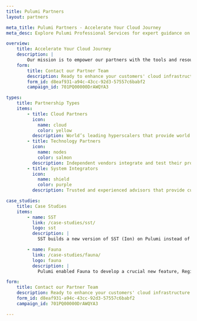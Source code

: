 ```yaml
---
title: Pulumi Partners
layout: partners

meta_title: Pulumi Partners - Accelerate Your Cloud Journey
meta_desc: Explore Pulumi Professional Services for expert guidance on cloud infrastructure, automation, and best practices to streamline your cloud journey.

overview:
    title: Accelerate Your Cloud Journey
    description: |
        Our mission is to empower our partners with the tools and resources they need to build robust, cloud-native infrastructure solutions. Comprehensive guides, detailed documentation, an engaged community, and expert support make partnering with us a seamless and productive experience. With our infrastructure-as-code platform and extensive API suite, you can create customized, scalable, and secure infrastructure solutions for your clients.
    form:
        title: Contact our Partner Team
        description: Ready to enhance your customers' cloud infrastructure with powerful automation and infrastructure-as-code capabilities? Drop our partner team a note to get started with Pulumi.
        form_id: d8eaf931-a94c-43cc-92d3-57557c6babf2
        campaign_id: 701PQ00000DrAWQYA3

types:
    title: Partnership Types
    items:
        - title: Cloud Partners
          icon:
            name: cloud
            color: yellow
          description: World’s leading hyperscalers that provide world class service to our mutual customers
        - title: Technology Partners
          icon:
            name: nodes
            color: salmon
          description: Independent vendors integrate and test their products with Pulumi, enabling comprehensive, end-to-end cloud infrastructure solutions
        - title: System Integrators
          icon:
            name: shield
            color: purple
          description: Trusted and experienced advisors that provide customized solutions to clients implementing modern Infrastructure as Code

case_studies:
    title: Case Studies
    items:
        - name: SST
          link: /case-studies/sst/
          logo: sst
          description: |
            SST builds a new version of SST (Ion) on Pulumi instead of CDK because of its limitations around speed, error handling, leaky abstractions, non-AWS provider support, and more.

        - name: Fauna
          link: /case-studies/fauna/
          logo: fauna
          description: |
            Pulumi enabled Fauna to develop a crucial new feature, Region Groups, by giving developers a way of building and deploying multi-cloud applications quickly and safely with software engineering.

form:
    title: Contact our Partner Team
    description: Ready to enhance your customers' cloud infrastructure with powerful automation and infrastructure-as-code capabilities? Drop our partner team a note to get started with Pulumi.
    form_id: d8eaf931-a94c-43cc-92d3-57557c6babf2
    campaign_id: 701PQ00000DrAWQYA3

---
```

